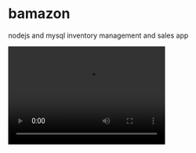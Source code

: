 # bamazon
nodejs and mysql inventory management and sales app


<video src="bamazon.webm" width="320" height="200" controls preload></video>
